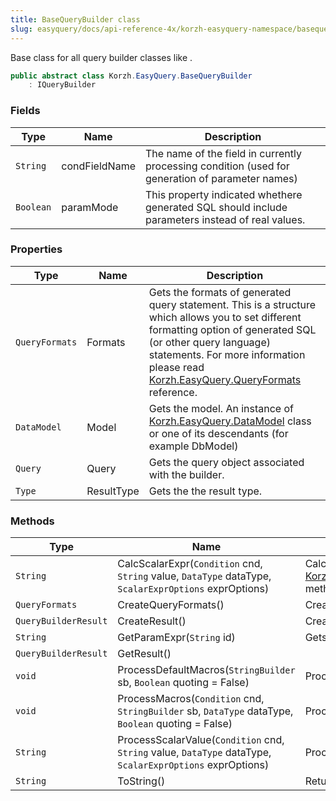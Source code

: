 ```yaml
---
title: BaseQueryBuilder class
slug: easyquery/docs/api-reference-4x/korzh-easyquery-namespace/basequerybuilder-class
---
```



Base class for all query builder classes like <see cref="!:Korzh.EasyQuery.LinqQueryBuilder" />.
```csharp
public abstract class Korzh.EasyQuery.BaseQueryBuilder
    : IQueryBuilder

```

### Fields

| Type | Name | Description | 
| --- | --- | --- | 
| `String` | condFieldName | The name of the field in currently processing condition (used for generation of parameter names) | 
| `Boolean` | paramMode | This property indicated whethere generated SQL should include parameters instead of real values. | 


### Properties

| Type | Name | Description | 
| --- | --- | --- | 
| `QueryFormats` | Formats | Gets the formats of generated query statement.  This is a structure which allows you to set different formatting option of generated SQL (or other query language) statements.  For more information please read [Korzh.EasyQuery.QueryFormats](/api-reference-4x/korzh-easyquery-namespace/queryformats-class) reference. | 
| `DataModel` | Model | Gets the model. An instance of [Korzh.EasyQuery.DataModel](/api-reference-4x/korzh-easyquery-namespace/datamodel-class) class or one of its descendants (for example DbModel) | 
| `Query` | Query | Gets the query object associated with the builder. | 
| `Type` | ResultType | Gets the the result type. | 


### Methods

| Type | Name | Description | 
| --- | --- | --- | 
| `String` | CalcScalarExpr(`Condition` cnd, `String` value, `DataType` dataType, `ScalarExprOptions` exprOptions) | Calculates the scalar value and returns SQL (or other query language) expression.  This function replaces all macros with their real values first and then call [Korzh.EasyQuery.BaseQueryBuilder.ProcessScalarValue(Korzh.EasyQuery.Condition,System.String,Korzh.EasyQuery.DataType,Korzh.EasyQuery.ScalarExprOptions)](/api-reference-4x/korzh-easyquery-namespace/basequerybuilder-class) method to get the result. | 
| `QueryFormats` | CreateQueryFormats() | Creates [Korzh.EasyQuery.QueryFormats](/api-reference-4x/korzh-easyquery-namespace/queryformats-class) object compatible with this type of query builder.  Should be overriden in descendant classes | 
| `QueryBuilderResult` | CreateResult() | Creates the result object. | 
| `String` | GetParamExpr(`String` id) | Gets the parameter expression. | 
| `QueryBuilderResult` | GetResult() |  | 
| `void` | ProcessDefaultMacros(`StringBuilder` sb, `Boolean` quoting = False) | Processes the default macros such as ${Today}, ${True} and others. | 
| `void` | ProcessMacros(`Condition` cnd, `StringBuilder` sb, `DataType` dataType, `Boolean` quoting = False) | Processes the macro values (both user-defined and default) | 
| `String` | ProcessScalarValue(`Condition` cnd, `String` value, `DataType` dataType, `ScalarExprOptions` exprOptions) | Processes the scalar value and returns SQL (or other query language) expression. | 
| `String` | ToString() | Returns a `System.String` that represents this instance. |